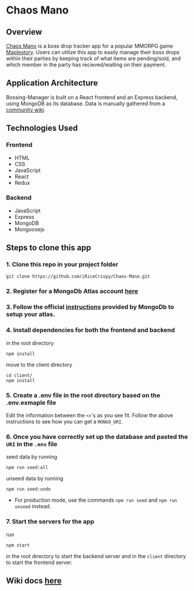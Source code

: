 # Chaos Mano

## Overview

[Chaos Mano](https://chaos-mano.herokuapp.com/) is a boss drop tracker app for a popular MMORPG game [Maplestory](https://maplestory.nexon.net/). Users can utilize this app to easily manage their boss drops within their parties by keeping track of what items are pending/sold, and which member in the party has recieved/waiting on their payment.

## Application Architecture

Bossing-Manager is built on a React frontend and an Express backend, using MongoDB as its database. Data is manually gathered from a [community wiki](https://maplestory.fandom.com/wiki/MapleStory_Wiki).

## Technologies Used

### Frontend

- HTML
- CSS
- JavaScript
- React
- Redux

### Backend

- JavaScript
- Express
- MongoDB
- Mongoosejs

## Steps to clone this app

### 1. Clone this repo in your project folder

```
git clone https://github.com/iRiceCrispy/Chaos-Mano.git
```

### 2. Register for a MongoDb Atlas account [here](https://www.mongodb.com/cloud/atlas/register)

### 3. Follow the official [instructions](https://www.mongodb.com/basics/mongodb-atlas-tutorial) provided by MongoDb to setup your atlas.

### 4. Install dependencies for both the frontend and backend

in the root directory

```
npm install
```

move to the client directory

```
cd client/
npm install
```

### 5. Create a .env file in the root directory based on the .env.exmaple file

Edit the information between the `<>`'s as you see fit.
Follow the above instructions to see how you can get a `MONGO_URI`.

### 6. Once you have correctly set up the database and pasted the `URI` in the `.env` file

seed data by running

```
npm run seed:all
```

unseed data by running

```
npm run seed:undo
```

- For production mode, use the commands `npm run seed` and `npm run unseed` instead.

### 7. Start the servers for the app

run

```
npm start
```

in the root directory to start the backend server and in the `client` directory to start the frontend server.

## Wiki docs [here](https://github.com/iRiceCrispy/Chaos-Mano/wiki)
